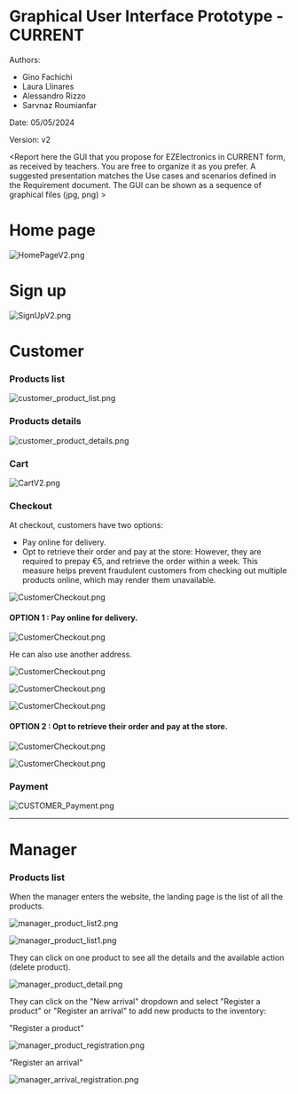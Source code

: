 # Graphical User Interface Prototype - CURRENT

Authors:
- Gino Fachichi
- Laura Llinares
- Alessandro Rizzo
- Sarvnaz Roumianfar

Date: 05/05/2024

Version: v2

\<Report here the GUI that you propose for EZElectronics in CURRENT form, as received by teachers. You are free to organize it as you prefer. A suggested presentation matches the Use cases and scenarios defined in the Requirement document. The GUI can be shown as a sequence of graphical files (jpg, png) >

# Home page

![HomePageV2.png](./requirement_documents/v2/GUI/HomePageV2.png)
 # Sign up
![SignUpV2.png](./requirement_documents/v2/GUI/SignUpV2.png)

# Customer 

### Products list 

![customer_product_list.png](requirement_documents/v2/GUI/CUSTOMER_product_list.png)

### Products details

![customer_product_details.png](requirement_documents/v2/GUI/CUSTOMER_product_detail.png)

### Cart
![CartV2.png](./requirement_documents/v2/GUI/CartV2.png)


### Checkout

At checkout, customers have two options:
- Pay online for delivery.
- Opt to retrieve their order and pay at the store: However, they are required to prepay €5, and retrieve the order within a week. This measure helps prevent fraudulent customers from checking out multiple products online, which may render them unavailable.

![CustomerCheckout.png](./requirement_documents/v2/GUI/CUSTOMER_checkout.png)

#### OPTION 1 : Pay online for delivery.

![CustomerCheckout.png](./requirement_documents/v2/GUI/CUSTOMER_shipping_information.png)

He can also use another address.

![CustomerCheckout.png](./requirement_documents/v2/GUI/CUSTOMER_add_address.png)

![CustomerCheckout.png](./requirement_documents/v2/GUI/CUSTOMER_checkout_confirmation.png)

![CustomerCheckout.png](./requirement_documents/v2/GUI/CUSTOMER_email_confirmation.png)

#### OPTION 2 : Opt to retrieve their order and pay at the store.

![CustomerCheckout.png](./requirement_documents/v2/GUI/CUSTOMER_checkout_2.png)

![CustomerCheckout.png](./requirement_documents/v2/GUI/CUSTOMER_confirmation_2.png)

### Payment

![CUSTOMER_Payment.png](./requirement_documents/v2/GUI/CUSTOMER_Payment.png)


--- 
# Manager 

### Products list 

When the manager enters the website, the landing page is the list of all the products.

![manager_product_list2.png](./requirement_documents/v2/GUI/MANAGER_product_list1.png)

![manager_product_list1.png](./requirement_documents/v2/GUI/MANAGER_product_list2.png)

They can click on one product to see all the details and the available action (delete product).

![manager_product_detail.png](./requirement_documents/v2/GUI/MANAGER_product_detail.png)

They can click on the "New arrival" dropdown and select "Register a product" or "Register an arrival" to add new products to the inventory:

"Register a product"

![manager_product_registration.png](requirement_documents/v2/GUI/MANAGER_register_product.png)

"Register an arrival"

![manager_arrival_registration.png](requirement_documents/v2/GUI/MANAGER_register_arrival.png)

